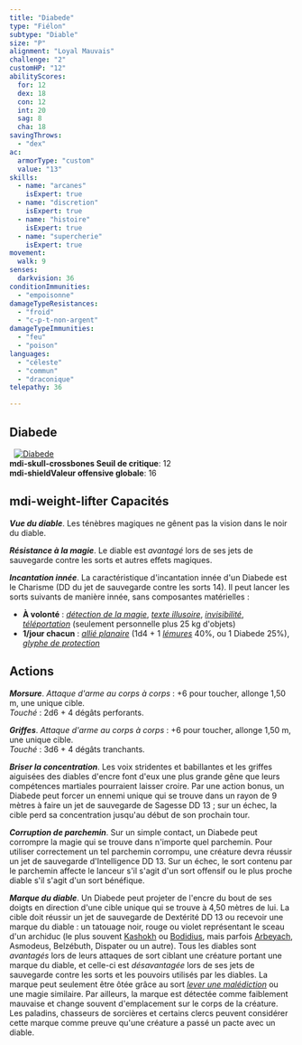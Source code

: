 ```yaml
---
title: "Diabede"
type: "Fiélon"
subtype: "Diable"
size: "P"
alignment: "Loyal Mauvais"
challenge: "2"
customHP: "12"
abilityScores:
  for: 12
  dex: 18
  con: 12
  int: 20
  sag: 8
  cha: 18
savingThrows:
  - "dex"
ac:
  armorType: "custom"
  value: "13"
skills:
  - name: "arcanes"
    isExpert: true
  - name: "discretion"
    isExpert: true
  - name: "histoire"
    isExpert: true
  - name: "supercherie"
    isExpert: true
movement:
  walk: 9
senses:
  darkvision: 36
conditionImmunities:
  - "empoisonne"
damageTypeResistances:
  - "froid"
  - "c-p-t-non-argent"
damageTypeImmunities:
  - "feu"
  - "poison"
languages:
  - "céleste"
  - "commun"
  - "draconique"
telepathy: 36

---
```

## Diabede
&nbsp;
[![Diabede](https://www.douaratil.fr/illustrations/fielon/diabedem.png)](https://www.douaratil.fr/illustrations/fielon/diabede.jpg)  
**<v-icon>mdi-skull-crossbones</v-icon> Seuil de critique**: 12      
**<v-icon>mdi-shield</v-icon>Valeur offensive globale**: 16   
## <v-icon>mdi-weight-lifter</v-icon> Capacités
_**Vue du diable**_. Les ténèbres magiques ne gênent pas la vision dans le noir du diable.

_**Résistance à la magie**_. Le diable est _avantagé_ lors de ses jets de sauvegarde contre les sorts et autres effets magiques.

_**Incantation innée**_. La caractéristique d'incantation innée d'un Diabede est le Charisme (DD du jet de sauvegarde contre les sorts 14). Il peut lancer les sorts suivants de manière innée, sans composantes matérielles :
* **À volonté** : [_détection de la magie_](/grimoire/detection-de-la-magie/), [_texte illusoire_](/grimoire/texte-illusoire/), [_invisibilité_](/grimoire/invisibilite/), [_téléportation_](/grimoire/teleportation/) (seulement personnelle plus 25 kg d'objets)
* **1/jour chacun** : [_allié planaire_](/grimoire/allie-planaire/) (1d4 + 1 [_lémures_](/bestiaire/lemure/) 40%, ou 1 Diabede 25%), [_glyphe de protection_](/grimoire/glyphe-de-protection/)

## Actions
_**Morsure**_. _Attaque d'arme au corps à corps_ : +6 pour toucher, allonge 1,50 m, une unique cible.  
_Touché_ : 2d6 + 4 dégâts perforants.

_**Griffes**_. _Attaque d'arme au corps à corps_ : +6 pour toucher, allonge 1,50 m, une unique cible.  
_Touché_ : 3d6 + 4 dégâts tranchants.

_**Briser la concentration**_. Les voix stridentes et babillantes et les griffes aiguisées des diables d'encre font d'eux une plus grande gêne que leurs compétences martiales pourraient laisser croire. Par une action bonus, un Diabede peut forcer un ennemi unique qui se trouve dans un rayon de 9 mètres à faire un jet de sauvegarde de Sagesse DD 13 ; sur un échec, la cible perd sa concentration jusqu'au début de son prochain tour.

_**Corruption de parchemin**_. Sur un simple contact, un Diabede peut corrompre la magie qui se trouve dans n'importe quel parchemin. Pour utiliser correctement un tel parchemin corrompu, une créature devra réussir un jet de sauvegarde d'Intelligence DD 13. Sur un échec, le sort contenu par le parchemin affecte le lanceur s'il s'agit d'un sort offensif ou le plus proche diable s'il s'agit d'un sort bénéfique.

_**Marque du diable**_. Un Diabede peut projeter de l'encre du bout de ses doigts en direction d'une cible unique qui se trouve à 4,50 mètres de lui. La cible doit réussir un jet de sauvegarde de Dextérité DD 13 ou recevoir une marque du diable : un tatouage noir, rouge ou violet représentant le sceau d'un archiduc (le plus souvent [Kashokh](/bestiaire/Kashokh/) ou [Bodidius](/bestiaire/Bodidius/), mais parfois [Arbeyach](/bestiaire/arbeyach/), Asmodeus, Belzébuth, Dispater ou un autre). Tous les diables sont _avantagés_ lors de leurs attaques de sort ciblant une créature portant une marque du diable, et celle-ci est _désavantagée_ lors de ses jets de sauvegarde contre les sorts et les pouvoirs utilisés par les diables. La marque peut seulement être ôtée grâce au sort [_lever une malédiction_](/grimoire/lever-une-malediction/) ou une magie similaire. Par ailleurs, la marque est détectée comme faiblement mauvaise et change souvent d'emplacement sur le corps de la créature. Les paladins, chasseurs de sorcières et certains clercs peuvent considérer cette marque comme preuve qu'une créature a passé un pacte avec un diable.

